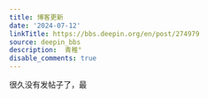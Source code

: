 ```yaml
---
title: 博客更新
date: '2024-07-12'
linkTitle: https://bbs.deepin.org/en/post/274979
source: deepin_bbs
description:  青稚° 
disable_comments: true
---
```

很久没有发帖子了，最
